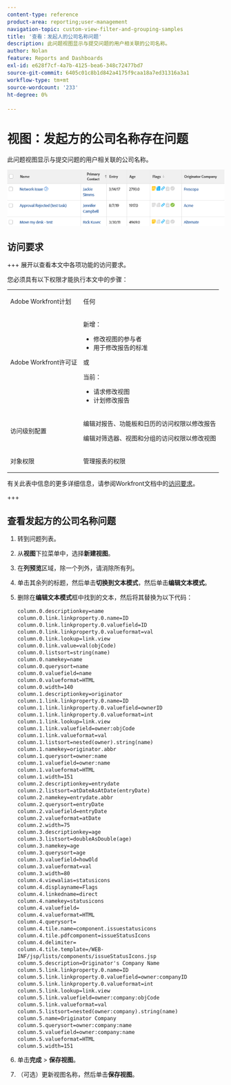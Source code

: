 ```yaml
---
content-type: reference
product-area: reporting;user-management
navigation-topic: custom-view-filter-and-grouping-samples
title: '查看：发起人的公司名称问题'
description: 此问题视图显示与提交问题的用户相关联的公司名称。
author: Nolan
feature: Reports and Dashboards
exl-id: e628f7cf-4a7b-4125-bea6-348c72477bd7
source-git-commit: 6405c01c8b1d842a4175f9caa18a7ed31316a3a1
workflow-type: tm+mt
source-wordcount: '233'
ht-degree: 0%

---
```


# 视图：发起方的公司名称存在问题

<!--Audit: 11/2024-->

此问题视图显示与提交问题的用户相关联的公司名称。

![custom_view_for_issues_with_originator_company_name.png](assets/custom-view-for-issues-350x33.png)

## 访问要求

+++ 展开以查看本文中各项功能的访问要求。

您必须具有以下权限才能执行本文中的步骤：

<table style="table-layout:auto"> 
 <col> 
 <col> 
 <tbody> 
  <tr> 
   <td role="rowheader">Adobe Workfront计划</td> 
   <td> <p>任何</p> </td> 
  </tr> 
  <tr> 
   <td role="rowheader">Adobe Workfront许可证</td> 
   <td> <p>新增：<ul><li>修改视图的参与者</li><li>用于修改报告的标准</li></ul></p><p>或</p>当前：<ul><li>请求修改视图</li><li>计划修改报告</li></ul></p> </td> 
  </tr> 
  <tr> 
   <td role="rowheader">访问级别配置</td> 
   <td> <p>编辑对报告、功能板和日历的访问权限以修改报告</p> <p>编辑对筛选器、视图和分组的访问权限以修改视图</p> </td> 
  </tr>  
  <tr> 
   <td role="rowheader">对象权限</td> 
   <td> <p>管理报表的权限</p> </td> 
  </tr> 
 </tbody> 
</table>

有关此表中信息的更多详细信息，请参阅Workfront文档中的[访问要求](/help/quicksilver/administration-and-setup/add-users/access-levels-and-object-permissions/access-level-requirements-in-documentation.md)。

+++

## 查看发起方的公司名称问题

1. 转到问题列表。
1. 从&#x200B;**视图**&#x200B;下拉菜单中，选择&#x200B;**新建视图**。
1. 在&#x200B;**列预览**&#x200B;区域，除一个列外，请消除所有列。
1. 单击其余列的标题，然后单击&#x200B;**切换到文本模式**，然后单击&#x200B;**编辑文本模式**。
1. 删除在&#x200B;**编辑文本模式**&#x200B;框中找到的文本，然后将其替换为以下代码：


   ```
   column.0.descriptionkey=name
   column.0.link.linkproperty.0.name=ID
   column.0.link.linkproperty.0.valuefield=ID
   column.0.link.linkproperty.0.valueformat=val
   column.0.link.lookup=link.view
   column.0.link.value=val(objCode)
   column.0.listsort=string(name)
   column.0.namekey=name
   column.0.querysort=name
   column.0.valuefield=name
   column.0.valueformat=HTML
   column.0.width=140
   column.1.descriptionkey=originator
   column.1.link.linkproperty.0.name=ID
   column.1.link.linkproperty.0.valuefield=ownerID
   column.1.link.linkproperty.0.valueformat=int
   column.1.link.lookup=link.view
   column.1.link.valuefield=owner:objCode
   column.1.link.valueformat=val
   column.1.listsort=nested(owner).string(name)
   column.1.namekey=originator.abbr
   column.1.querysort=owner:name
   column.1.valuefield=owner:name
   column.1.valueformat=HTML
   column.1.width=151
   column.2.descriptionkey=entrydate
   column.2.listsort=atDateAsAtDate(entryDate)
   column.2.namekey=entrydate.abbr
   column.2.querysort=entryDate
   column.2.valuefield=entryDate
   column.2.valueformat=atDate
   column.2.width=75
   column.3.descriptionkey=age
   column.3.listsort=doubleAsDouble(age)
   column.3.namekey=age
   column.3.querysort=age
   column.3.valuefield=howOld
   column.3.valueformat=val
   column.3.width=80
   column.4.viewalias=statusicons
   column.4.displayname=Flags
   column.4.linkedname=direct
   column.4.namekey=statusicons
   column.4.valuefield=
   column.4.valueformat=HTML
   column.4.querysort=
   column.4.tile.name=component.issuestatusicons
   column.4.tile.pdfcomponent=issueStatusIcons
   column.4.delimiter=
   column.4.tile.template=/WEB-INF/jsp/lists/components/issueStatusIcons.jsp
   column.5.description=Originator's Company Name
   column.5.link.linkproperty.0.name=ID
   column.5.link.linkproperty.0.valuefield=owner:companyID
   column.5.link.linkproperty.0.valueformat=int
   column.5.link.lookup=link.view
   column.5.link.valuefield=owner:company:objCode
   column.5.link.valueformat=val
   column.5.listsort=nested(owner:company).string(name)
   column.5.name=Originator Company
   column.5.querysort=owner:company:name
   column.5.valuefield=owner:company:name
   column.5.valueformat=HTML
   column.5.width=151
   ```

1. 单击&#x200B;**完成** > **保存视图**。
1. （可选）更新视图名称，然后单击&#x200B;**保存视图**。

